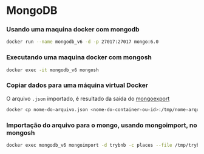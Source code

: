 # MongoDB

### Usando uma maquina docker com mongodb
```bash
docker run --name mongodb_v6 -d -p 27017:27017 mongo:6.0
```

### Executando uma maquina docker com mongosh
```bash
docker exec -it mongodb_v6 mongosh
```

### Copiar dados para uma máquina virtual Docker
O arquivo `.json` importado, é resultado da saída do [mongoexport](https://www.mongodb.com/docs/database-tools/mongoexport/)
```bash
docker cp nome-do-arquivo.json <nome-do-container-ou-id>:/tmp/nome-arquivo.json
```

### Importação do arquivo para o mongo, usando mongoimport, no mongosh
```bash
docker exec mongodb_v6 mongoimport -d trybnb -c places --file /tmp/trybnb.json --jsonArray
```